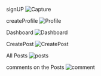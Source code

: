 
signUP
![Capture](https://user-images.githubusercontent.com/41430322/95467513-2d541c80-099b-11eb-9baf-7b127a4a3ea9.JPG)

createProfile
![Profile](https://user-images.githubusercontent.com/41430322/95467939-a5badd80-099b-11eb-97d5-90043d96eceb.JPG)

Dashboard
![Dashboard](https://user-images.githubusercontent.com/41430322/95468615-532df100-099c-11eb-805d-22c0d9879d6f.JPG)

CreatePost
![CreatePost](https://user-images.githubusercontent.com/41430322/95467902-9fc4fc80-099b-11eb-9d4f-d946e6e30bec.JPG)

All Posts
![posts](https://user-images.githubusercontent.com/41430322/95467914-a2bfed00-099b-11eb-8a35-2f03003bd5fd.JPG)

comments on the Posts
![comment](https://user-images.githubusercontent.com/41430322/95467892-9b98df00-099b-11eb-9793-cbcc3965cd76.JPG)




